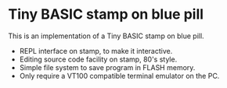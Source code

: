 #  Tiny BASIC stamp on blue pill 

This is an implementation of a Tiny BASIC stamp on blue pill.  

* REPL interface on stamp, to make it interactive. 
* Editing source code facility on stamp, 80's style. 
* Simple file system to save program in FLASH memory.
* Only require a VT100 compatible terminal emulator on the PC. 

